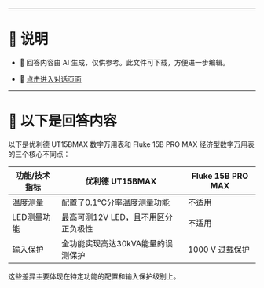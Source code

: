 ------

# 📃 说明

- 📃 回答内容由 AI 生成，仅供参考。此文件可下载，方便进一步编辑。

- 🤖 [点击进入对话页面](https://www.aibangxuanxing.com)

------

# 📃 以下是回答内容

以下是优利德 UT15BMAX 数字万用表和 Fluke 15B PRO MAX 经济型数字万用表的三个核心不同点：

| 功能/技术指标       | 优利德 UT15BMAX          | Fluke 15B PRO MAX        |
|---------------------|---------------------------|--------------------------|
| 温度测量            | 配置了0.1°C分率温度测量功能 | 不适用                   |
| LED测量功能         | 最高可测12V LED，且不用区分正负极性 | 不适用                   |
| 输入保护            | 全功能实现高达30kVA能量的误测保护 | 1000 V 过载保护          |

这些差异主要体现在特定功能的配置和输入保护级别上。